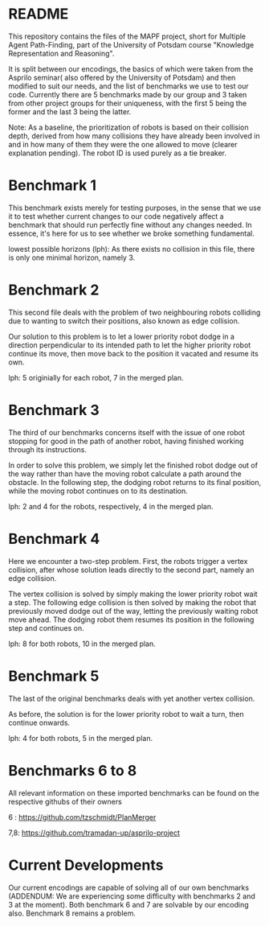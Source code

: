 # README
This repository contains the files of the MAPF project, short for Multiple Agent Path-Finding, part of the University of Potsdam course "Knowledge Representation and Reasoning".

It is split between our encodings, the basics of which were taken from the Asprilo seminar( also offered by the University of Potsdam) and then modified to suit our needs, and the list of benchmarks we use to test our code. Currently there are 5 benchmarks made by our group and 3 taken from other project groups for their uniqueness, with the first 5 being the former and the last 3 being the latter.

Note: As a baseline, the prioritization of robots is based on their collision depth, derived from how many collisions they have already been involved in and in how many of them they were the one allowed to move (clearer explanation pending). The robot ID is used purely as a tie breaker.

# Benchmark 1
This benchmark exists merely for testing purposes, in the sense that we use it to test whether current changes to our code negatively affect a benchmark that should run perfectly fine without any changes needed. In essence, it's here for us to see whether we broke something fundamental.

lowest possible horizons (lph): As there exists no collision in this file, there is only one minimal horizon, namely 3.

# Benchmark 2
This second file deals with the problem of two neighbouring robots colliding due to wanting to switch their positions, also known as edge collision.

Our solution to this problem is to let a lower priority robot dodge in a direction perpendicular to its intended path to let the higher priority robot continue its move, then move back to the position it vacated and resume its own.

lph: 5 originially for each robot, 7 in the merged plan.

# Benchmark 3
The third of our benchmarks concerns itself with the issue of one robot stopping for good in the path of another robot, having finished working through its instructions.

In order to solve this problem, we simply let the finished robot dodge out of the way rather than have the moving robot calculate a path around the obstacle. In the following step, the dodging robot returns to its final position, while the moving robot continues on to its destination.

lph: 2 and 4 for the robots, respectively, 4 in the merged plan.

# Benchmark 4 
Here we encounter a two-step problem. First, the robots trigger a vertex collision, after whose solution leads directly to the second part, namely an edge collision.

The vertex collision is solved by simply making the lower priority robot wait a step. The following edge collision is then solved by making the robot that previously moved dodge out of the way, letting the previously waiting robot move ahead. The dodging robot them resumes its position in the following step and continues on.

lph: 8 for both robots, 10 in the merged plan.

# Benchmark 5
The last of the original benchmarks deals with yet another vertex collision.

As before, the solution is for the lower priority robot to wait a turn, then continue onwards.

lph: 4 for both robots, 5 in the merged plan.

# Benchmarks 6 to 8
All relevant information on these imported benchmarks can be found on the respective githubs of their owners 

6  : https://github.com/tzschmidt/PlanMerger 

7,8: https://github.com/tramadan-up/asprilo-project

# Current Developments
Our current encodings are capable of solving all of our own benchmarks (ADDENDUM: We are experiencing some difficulty with benchmarks 2 and 3 at the moment). Both benchmark 6 and 7 are solvable by our encoding also.
Benchmark 8 remains a problem.
